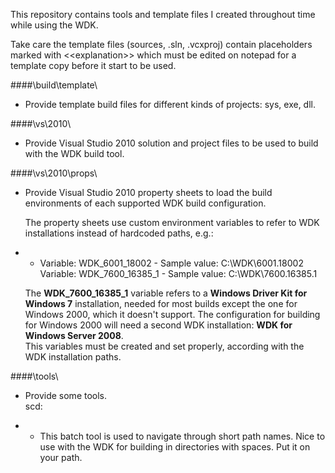 This repository contains tools and template files I created throughout time while using the WDK.

Take care the template files (sources, .sln, .vcxproj) contain placeholders marked with
\<\<explanation\>\> which must be edited on notepad for a template copy before it start to be used.

####\build\template\

*   Provide template build files for different kinds of projects: sys, exe, dll.

####\vs\2010\

*   Provide Visual Studio 2010 solution and project files to be used to build with the WDK build
    tool.

####\vs\2010\props\

*   Provide Visual Studio 2010 property sheets to load the build environments of each supported WDK
    build configuration.
    
    The property sheets use custom environment variables to refer to WDK installations instead of
    hardcoded paths, e.g.:  

*   *   Variable: WDK_6001_18002   - Sample value: C:\WDK\6001.18002  
        Variable: WDK_7600_16385_1 - Sample value: C:\WDK\7600.16385.1

    The __WDK_7600_16385_1__ variable refers to a __Windows Driver Kit for Windows 7__ installation,
    needed for most builds except the one for Windows 2000, which it doesn't
	support. The configuration for building for Windows 2000 will need a second WDK
	installation: __WDK for Windows Server 2008__.  
	This variables must be created and set properly, according with the WDK installation
	paths.

####\tools\

*   Provide some tools.  
    scd:  

*   *   This batch tool is used to navigate through short path names. Nice to use with the WDK for
        building in directories with spaces. Put it on your path.